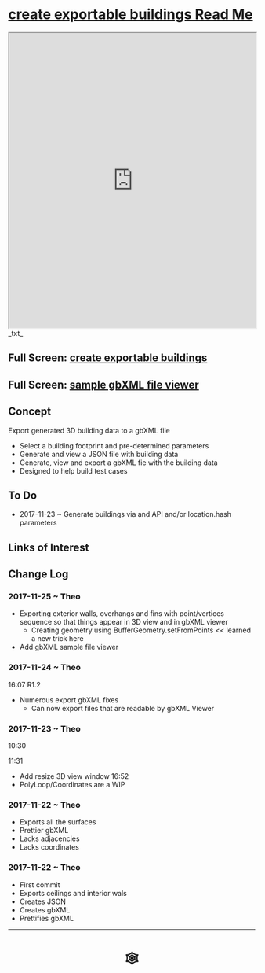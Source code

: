 <span style=display:none; >[You are now in a GitHub source code view - click this link to view Read Me file as a web page]( http://www.ladybug.tools/spider/#cookbook/07-create-exportable-buildings/README.md "View file as a web page." ) </span>


# [create exportable buildings Read Me]( #README.md )


<iframe src=http://www.ladybug.tools/spider/cookbook/07-create-exportable-buildings/create-exportable-buildings.html width=100% height=600px ></iframe>
_txt_
<span style="display: none" >Iframes are not viewable in GitHub source code view</span>

## Full Screen: [create exportable buildings]( http://www.ladybug.tools/spider/cookbook/07-create-exportable-buildings/create-exportable-buildings.html )

## Full Screen: [sample gbXML file viewer]( http://www.ladybug.tools/spider/cookbook/07-create-exportable-buildings/test-gbxml-files/gbxml-viewer.html )


## Concept

Export generated 3D building data to a gbXML file

* Select a building footprint and pre-determined parameters
* Generate and view a JSON file with building data
* Generate, view and export a gbXML fie with the building data
* Designed to help build test cases

## To Do

* 2017-11-23 ~ Generate buildings via and API and/or location.hash parameters



## Links of Interest


## Change Log


### 2017-11-25 ~ Theo

* Exporting exterior walls, overhangs and fins with point/vertices sequence so that things appear in 3D view and in gbXML viewer
	* Creating geometry using BufferGeometry.setFromPoints << learned a new trick here
* Add gbXML sample file viewer

### 2017-11-24 ~ Theo

16:07
R1.2
* Numerous export gbXML fixes
	* Can now export files that are readable by gbXML Viewer


### 2017-11-23 ~ Theo

10:30

11:31
* Add resize 3D view window
16:52
* PolyLoop/Coordinates are a WIP


### 2017-11-22 ~ Theo

* Exports all the surfaces
* Prettier gbXML
* Lacks adjacencies
* Lacks coordinates

### 2017-11-22 ~ Theo

* First commit
* Exports ceilings and interior wals
* Creates JSON
* Creates gbXML
* Prettifies gbXML

***


# <center title="hello!" ><a href=javascript:window.scrollTo(0,0); style=text-decoration:none; > &#x1f578; </a></center>